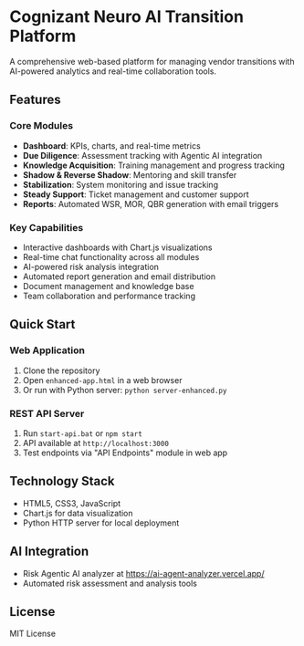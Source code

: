 # Cognizant Neuro AI Transition Platform

A comprehensive web-based platform for managing vendor transitions with AI-powered analytics and real-time collaboration tools.

## Features

### Core Modules
- **Dashboard**: KPIs, charts, and real-time metrics
- **Due Diligence**: Assessment tracking with Agentic AI integration
- **Knowledge Acquisition**: Training management and progress tracking
- **Shadow & Reverse Shadow**: Mentoring and skill transfer
- **Stabilization**: System monitoring and issue tracking
- **Steady Support**: Ticket management and customer support
- **Reports**: Automated WSR, MOR, QBR generation with email triggers

### Key Capabilities
- Interactive dashboards with Chart.js visualizations
- Real-time chat functionality across all modules
- AI-powered risk analysis integration
- Automated report generation and email distribution
- Document management and knowledge base
- Team collaboration and performance tracking

## Quick Start

### Web Application
1. Clone the repository
2. Open `enhanced-app.html` in a web browser
3. Or run with Python server: `python server-enhanced.py`

### REST API Server
1. Run `start-api.bat` or `npm start`
2. API available at `http://localhost:3000`
3. Test endpoints via "API Endpoints" module in web app

## Technology Stack
- HTML5, CSS3, JavaScript
- Chart.js for data visualization
- Python HTTP server for local deployment

## AI Integration
- Risk Agentic AI analyzer at https://ai-agent-analyzer.vercel.app/
- Automated risk assessment and analysis tools

## License
MIT License